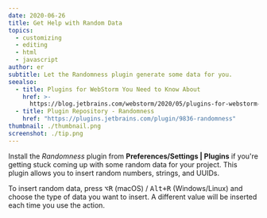 ```yaml
---
date: 2020-06-26
title: Get Help with Random Data
topics:
  - customizing
  - editing
  - html
  - javascript
author: er
subtitle: Let the Randomness plugin generate some data for you.
seealso:
  - title: Plugins for WebStorm You Need to Know About
    href: >-
      https://blog.jetbrains.com/webstorm/2020/05/plugins-for-webstorm-you-need-to-know-about
  - title: Plugin Repository - Randomness
    href: "https://plugins.jetbrains.com/plugin/9836-randomness"
thumbnail: ./thumbnail.png
screenshot: ./tip.png
---
```


Install the _Randomness_ plugin from **Preferences/Settings | Plugins** if you're getting stuck coming up with some random data for your project. This plugin allows you to insert random numbers, strings, and UUIDs.

To insert random data, press <kbd>⌥R</kbd> (macOS) / <kbd>Alt+R</kbd> (Windows/Linux) and choose the type of data you want to insert. A different value will be inserted each time you use the action.
